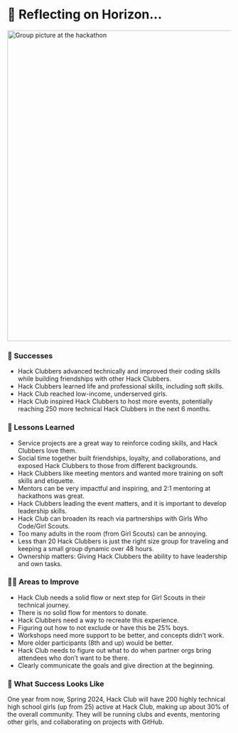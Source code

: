 # 💭 Reflecting on Horizon...
<img width="700" alt="Group picture at the hackathon" src="https://user-images.githubusercontent.com/65808924/231875536-f178e7cc-3a45-4d29-83c9-a00d8800323d.png">

### 🙌 Successes

- Hack Clubbers advanced technically and improved their coding skills while building friendships with other Hack Clubbers.
- Hack Clubbers learned life and professional skills, including soft skills.
- Hack Club reached low-income, underserved girls.
- Hack Club inspired Hack Clubbers to host more events, potentially reaching 250 more technical Hack Clubbers in the next 6 months.

### 📸 Lessons Learned

- Service projects are a great way to reinforce coding skills, and Hack Clubbers love them.
- Social time together built friendships, loyalty, and collaborations, and exposed Hack Clubbers to those from different backgrounds.
- Hack Clubbers like meeting mentors and wanted more training on soft skills and etiquette.
- Mentors can be very impactful and inspiring, and 2:1 mentoring at hackathons was great.
- Hack Clubbers leading the event matters, and it is important to develop leadership skills.
- Hack Club can broaden its reach via partnerships with Girls Who Code/Girl Scouts.
- Too many adults in the room (from Girl Scouts) can be annoying.
- Less than 20 Hack Clubbers is just the right size group for traveling and keeping a small group dynamic over 48 hours.
- Ownership matters: Giving Hack Clubbers the ability to have leadership and own tasks.

### 🏃‍♀️ Areas to Improve

- Hack Club needs a solid flow or next step for Girl Scouts in their technical journey.
- There is no solid flow for mentors to donate.
- Hack Clubbers need a way to recreate this experience.
- Figuring out how to not exclude or have this be 25% boys.
- Workshops need more support to be better, and concepts didn’t work.
- More older participants (8th and up) would be better.
- Hack Club needs to figure out what to do when partner orgs bring attendees who don’t want to be there.
- Clearly communicate the goals and give direction at the beginning.

### 💖 What Success Looks Like 

One year from now, Spring 2024, Hack Club will have 200 highly technical high school girls (up from 25) active at Hack Club, making up about 30% of the overall community. They will be running clubs and events, mentoring other girls, and collaborating on projects with GitHub.
